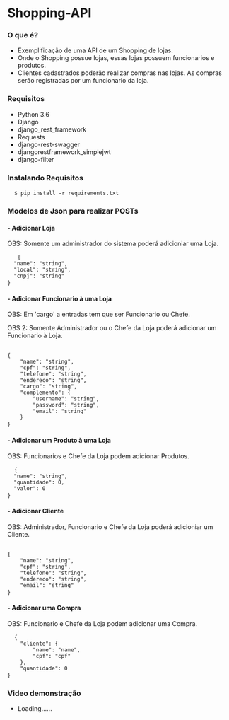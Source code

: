 # Shopping-API
<h3> O que é? </h3>
<ul>
  <li> Exemplificação de uma API de um Shopping de lojas. </li>
  <li> Onde o Shopping possue lojas, essas lojas possuem funcionarios e produtos. </li>
  <li> Clientes cadastrados poderão realizar compras nas lojas. As compras serão registradas por um funcionario da loja. </li>
</ul>

<h3> Requisitos </h3>
<ul>
  <li> Python 3.6 </li>
  <li> Django </li>
  <li> django_rest_framework </li>
  <li> Requests </li>
  <li> django-rest-swagger </li>
  <li> djangorestframework_simplejwt </li>
  <li> django-filter </li>
</ul>

<h3> Instalando Requisitos</h3>
<pre> <code> $ pip install -r requirements.txt </code> </pre>


<h3> Modelos de Json para realizar POSTs </h3>

 <h4> - Adicionar Loja </h4>
 <p> OBS: Somente um administrador do sistema poderá adicioniar uma Loja. </p>
    <pre> <code>  {
  "name": "string",
  "local": "string",
  "cnpj": "string"
}</code> </pre>
  
 <h4> - Adicionar Funcionario à uma Loja </h4>
 <p >OBS: Em 'cargo' a entradas tem que ser Funcionario ou Chefe.</p>
 <p> OBS 2: Somente Administrador ou o Chefe da Loja poderá adicionar um Funcionario à Loja. </p>
    <pre> <code>  
{
    "name": "string",
    "cpf": "string",
    "telefone": "string",
    "endereco": "string",
    "cargo": "string",
    "complemento": {
        "username": "string",
        "password": "string",
        "email": "string"
    }
}</code> </pre>
    
 <h4> - Adicionar um Produto à uma Loja </h4>
  <p> OBS: Funcionarios e Chefe da Loja podem adicionar Produtos. </p>
    <pre> <code> {
  "name": "string",
  "quantidade": 0,
  "valor": 0
}</code> </pre>
    
 <h4> - Adicionar Cliente </h4>
  <p> OBS: Administrador, Funcionario e Chefe da Loja poderá adicioniar um Cliente. </p>
    <pre> <code> 
{
    "name": "string",
    "cpf": "string",
    "telefone": "string",
    "endereco": "string",
    "email": "string"
} </code> </pre>
    
 <h4> - Adicionar uma Compra </h4>
  <p> OBS: Funcionario e Chefe da Loja podem adicionar uma Compra. </p>
    <pre> <code> {
    "cliente": {
        "name": "name",
        "cpf": "cpf"
    },
    "quantidade": 0
} </code> </pre>
  


<h3> Video demonstração </h3>
<ul>
 <li> Loading...... </li>
</ul>
